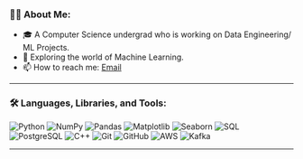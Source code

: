 ### 🧑‍💻 About Me:
- 🎓 A Computer Science undergrad who is working on Data Engineering/ ML Projects.
- 🌱 Exploring the world of Machine Learning.
- 📫 How to reach me: [Email](mailto:dobromirvelkov@gmail.com)

---

### 🛠️ Languages, Libraries, and Tools:
![Python](https://img.shields.io/badge/-Python-000?&logo=Python)
![NumPy](https://img.shields.io/badge/-NumPy-000?&logo=NumPy)
![Pandas](https://img.shields.io/badge/-Pandas-000?&logo=Pandas)
![Matplotlib](https://img.shields.io/badge/-Matplotlib-000?&logo=Matplotlib)
![Seaborn](https://img.shields.io/badge/-Seaborn-000?&logo=Seaborn)
![SQL](https://img.shields.io/badge/-SQL-000?&logo=MySQL)
![PostgreSQL](https://img.shields.io/badge/-PostgreSQL-000?&logo=PostgreSQL)
![C++](https://img.shields.io/badge/-C++-00599C?&logo=c%2B%2B)
![Git](https://img.shields.io/badge/-Git-000?&logo=Git)
![GitHub](https://img.shields.io/badge/-GitHub-000?&logo=GitHub)
![AWS](https://img.shields.io/badge/-AWS-232F3E?&logo=Amazon-AWS)
![Kafka](https://img.shields.io/badge/-Kafka-000?&logo=Apache-Kafka)

---




